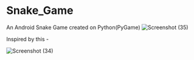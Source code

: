 # Snake_Game
An Android Snake Game created on Python(PyGame)
![Screenshot (35)](https://user-images.githubusercontent.com/81233807/115005209-40edbc00-9ec5-11eb-9004-f5111baf073d.png)

Inspired by this -

![Screenshot (34)](https://user-images.githubusercontent.com/81233807/115004857-e3f20600-9ec4-11eb-83f9-792f9c7f3007.png)

